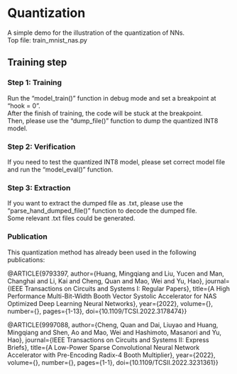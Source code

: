 # Quantization
A simple demo for the illustration of the quantization of NNs.  
Top file: train_mnist_nas.py  

## Training step

### Step 1: Training
Run the “model_train()” function in debug mode and set a breakpoint at “hook = 0”.  
After the finish of training, the code will be stuck at the breakpoint.  
Then, please use the “dump_file()” function to dump the quantized INT8 model.
### Step 2: Verification
If you need to test the quantized INT8 model, please set correct model file and run the “model_eval()” function. 
### Step 3: Extraction
If you want to extract the dumped file as .txt, please use the “parse_hand_dumped_file()” function to decode the dumped file.  
Some relevant .txt files could be generated.


























### Publication

This quantization method has already been used in the following publications:

@ARTICLE{9793397,  author={Huang, Mingqiang and Liu, Yucen and Man, Changhai and Li, Kai and Cheng, Quan and Mao, Wei and Yu, Hao},  journal={IEEE Transactions on Circuits and Systems I: Regular Papers},   title={A High Performance Multi-Bit-Width Booth Vector Systolic Accelerator for NAS Optimized Deep Learning Neural Networks},   year={2022},  volume={},  number={},  pages={1-13},  doi={10.1109/TCSI.2022.3178474}}

@ARTICLE{9997088,  author={Cheng, Quan and Dai, Liuyao and Huang, Mingqiang and Shen, Ao and Mao, Wei and Hashimoto, Masanori and Yu, Hao},  journal={IEEE Transactions on Circuits and Systems II: Express Briefs},   title={A Low-Power Sparse Convolutional Neural Network Accelerator with Pre-Encoding Radix-4 Booth Multiplier},   year={2022},  volume={},  number={},  pages={1-1},  doi={10.1109/TCSII.2022.3231361}}
